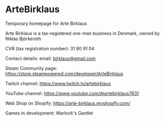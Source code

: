 # ArteBirklaus
Temporary homepage for Arte Birklaus

Arte Birklaus is a tax-registered one-man business in Denmark, owned by Niklas Björkeroth

CVR (tax registration number): 31 90 91 04

Contact details: 
email: birklaus@gmail.com

Steam Community page:
https://store.steampowered.com/developer/ArteBirklaus

Twitch channel: 
https://www.twitch.tv/artebirklaus

YouTube channel:
https://www.youtube.com/@artebirklaus7631

Web Shop on Shopify:
https://arte-birklaus.myshopify.com/

Games in development:
Warlock's Gantlet
